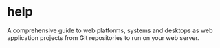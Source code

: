 # help
A comprehensive guide to web platforms, systems and desktops as web application projects from Git repositories to run on your web server.
